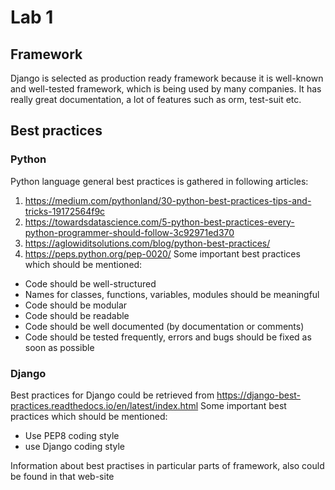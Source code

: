# Lab 1

## Framework 
Django is selected as production ready framework because it is well-known and well-tested framework, which is being used 
by many companies. It has really great documentation, a lot of features such as orm, test-suit etc. 


## Best practices 
### Python
Python language general best practices is gathered in following articles:
 1. https://medium.com/pythonland/30-python-best-practices-tips-and-tricks-19172564f9c
 2. https://towardsdatascience.com/5-python-best-practices-every-python-programmer-should-follow-3c92971ed370
 3. https://aglowiditsolutions.com/blog/python-best-practices/
 4. https://peps.python.org/pep-0020/
Some important best practices which should be mentioned:
 - Code should be well-structured
 - Names for classes, functions, variables, modules should be meaningful
 - Code should be modular
 - Code should be readable
 - Code should be well documented (by documentation or comments)
 - Code should be tested frequently, errors and bugs should be fixed as soon as possible

### Django
Best practices for Django could be retrieved from https://django-best-practices.readthedocs.io/en/latest/index.html
Some important best practices which should be mentioned:
 - Use PEP8 coding style
 - use Django coding style

Information about best practises in particular parts of framework, also could be found in that web-site 